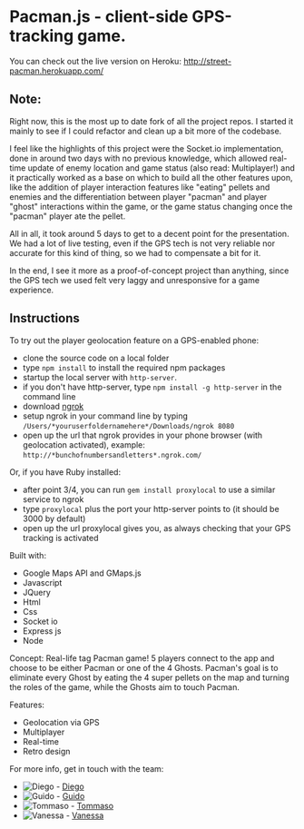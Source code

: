 Pacman.js - client-side GPS-tracking game.
==========================================
You can check out the live version on Heroku: http://street-pacman.herokuapp.com/

Note: 
-----
Right now, this is the most up to date fork of all the project repos. I started it mainly to see if I could refactor and clean up a bit more of the codebase.

I feel like the highlights of this project were the Socket.io implementation, done in around two days with no previous knowledge, which allowed real-time update of enemy location and game status (also read: Multiplayer!) and it practically worked as a base on which to build all the other features upon, like the addition of player interaction features like "eating" pellets and enemies and the differentiation between player "pacman" and player "ghost" interactions within the game, or the game status changing once the "pacman" player ate the pellet. 

All in all, it took around 5 days to get to a decent point for the presentation. We had a lot of live testing, even if the GPS tech is not very reliable nor accurate for this kind of thing, so we had to compensate a bit for it.

In the end, I see it more as a proof-of-concept project than anything, since the GPS tech we used felt very laggy and unresponsive for a game experience.

Instructions
------------
To try out the player geolocation feature on a GPS-enabled phone:
 - clone the source code on a local folder
 - type ```npm install``` to install the required npm packages
 - startup the local server with ``` http-server ```.
 - if you don't have http-server, type ```npm install -g http-server``` in the command line
 - download [ngrok](http://ngrok.com/)
 - setup ngrok in your command line by typing ``` /Users/*youruserfoldernamehere*/Downloads/ngrok 8080 ```
 - open up the url that ngrok provides in your phone browser (with geolocation activated), example: ``` http://*bunchofnumbersandletters*.ngrok.com/ ```
 
Or, if you have Ruby installed:
 - after point 3/4, you can run ```gem install proxylocal``` to use a similar service to ngrok
 - type ```proxylocal``` plus the port your http-server points to (it should be 3000 by default)
 - open up the url proxylocal gives you, as always checking that your GPS tracking is activated


Built with:
- Google Maps API and GMaps.js
- Javascript
- JQuery
- Html
- Css
- Socket io
- Express js
- Node


Concept:
Real-life tag Pacman game! 5 players connect to the app and choose to be either Pacman or one of the 4 Ghosts. Pacman's goal is to eliminate every Ghost by eating the 4 super pellets on the map and turning the roles of the game, while the Ghosts aim to touch Pacman.


Features:
- Geolocation via GPS
- Multiplayer
- Real-time
- Retro design


For more info, get in touch with the team:
- ![Diego](https://avatars2.githubusercontent.com/u/10360735?v=3&s=120) - [Diego](https://github.com/jdiegoromero)
- ![Guido](https://avatars2.githubusercontent.com/u/10268884?v=3&s=120) - [Guido](https://github.com/guidovitafinzi)
- ![Tommaso](https://avatars2.githubusercontent.com/u/10244235?v=3&s=120) - [Tommaso](https://github.com/tommasobratto)
- ![Vanessa](https://avatars0.githubusercontent.com/u/10236105?v=3&s=100) - [Vanessa](https://github.com/vvirgitti)
